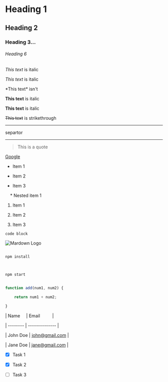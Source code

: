 <!-- Headings -->

# Heading 1

## Heading 2

### Heading 3...

###### Heading 6
  

<!-- Italics -->

*This text* is italic

  

_This text_ is italic

  

\*This text* isn't

  

<!-- Strong -->

**This text** is italic

  

__This text__ is italic

  

<!-- Strikethrough -->

~~This text~~ is strikethrough

  

<!-- Horizontal Rule -->

  

---

separtor

___

  

<!-- Blockquote -->

> This is a quote

  

<!-- Links -->

[Google](https://www.google.com "Im a hover title")

  

<!-- UL -->

* Item 1

* Item 2

* Item 3

    * Nested item 1

  

<!-- OL -->

1. Item 1

1. Item 2

1. Item 3

  

<!-- Inline code block -->

`code block`

  

<!-- Images -->

![Mardown Logo](https://markdown-here.com/img/icon256.png)

  

<!-- Github Mardown -->

  

<!--Code Blocks -->

```bash

npm install

  

npm start

```

  

```javascript

function add(num1, num2) {

    return num1 + num2;

}

```

  

<!-- Tables -->

| Name     | Email          |

| -------- | -------------- |

| John Doe | john@gmail.com |

| Jane Doe | jane@gmail.com |

  

<!-- Task lists -->

* [x] Task 1

* [x] Task 2

* [ ] Task 3